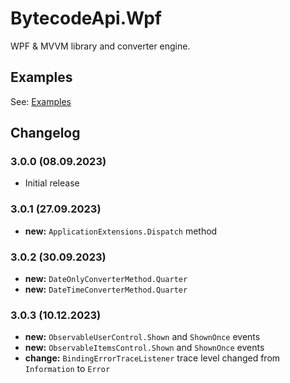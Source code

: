 # BytecodeApi.Wpf

WPF & MVVM library and converter engine.

## Examples

See: [Examples](https://github.com/bytecode77/bytecode-api/blob/master/BytecodeApi.Wpf/README.md)

## Changelog

### 3.0.0 (08.09.2023)

* Initial release

### 3.0.1 (27.09.2023)

* **new:** `ApplicationExtensions.Dispatch` method

### 3.0.2 (30.09.2023)

* **new:** `DateOnlyConverterMethod.Quarter`
* **new:** `DateTimeConverterMethod.Quarter`

### 3.0.3 (10.12.2023)

* **new:** `ObservableUserControl.Shown` and `ShownOnce` events
* **new:** `ObservableItemsControl.Shown` and `ShownOnce` events
* **change:** `BindingErrorTraceListener` trace level changed from `Information` to `Error`